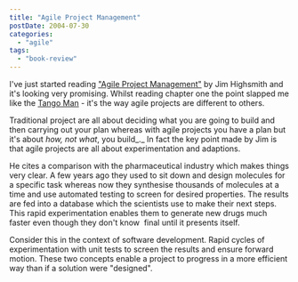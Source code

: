 ```yaml
---
title: "Agile Project Management"
postDate: 2004-07-30
categories: 
  - "agile"
tags: 
  - "book-review"
---
```


I've just started reading ["Agile Project Management"](http://www.amazon.co.uk/exec/obidos/ASIN/0321219775/jamessnape-21) by Jim Highsmith and it's looking very promising. Whilst reading chapter one the point slapped me like the [Tango Man](http://www.dooyoo.co.uk/archive/tv/tango_orange_man) - it's the way agile projects are different to others.

Traditional project are all about deciding what you are going to build and then carrying out your plan whereas with agile projects you have a plan but it's about _how, not what_, you build_._ In fact the key point made by Jim is that agile projects are all about experimentation and adaptions.

He cites a comparison with the pharmaceutical industry which makes things very clear. A few years ago they used to sit down and design molecules for a specific task whereas now they synthesise thousands of molecules at a time and use automated testing to screen for desired properties. The results are fed into a database which the scientists use to make their next steps. This rapid experimentation enables them to generate new drugs much faster even though they don't know  final until it presents itself.

Consider this in the context of software development. Rapid cycles of experimentation with unit tests to screen the results and ensure forward motion. These two concepts enable a project to progress in a more efficient way than if a solution were "designed".
